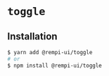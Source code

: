 # `toggle`

## Installation

```sh
$ yarn add @rempi-ui/toggle
# or
$ npm install @rempi-ui/toggle
```
